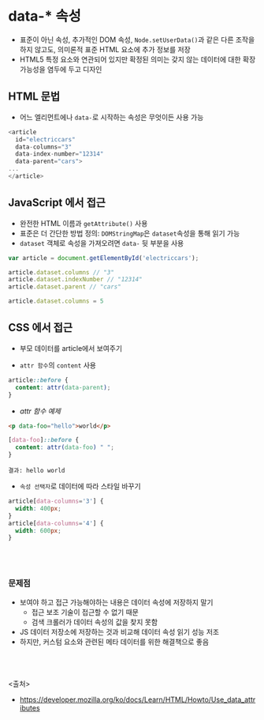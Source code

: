 # data-* 속성
- 표준이 아닌 속성, 추가적인 DOM 속성, `Node.setUserData()`과 같은 다른 조작을 하지 않고도, 의미론적 표준 HTML 요소에 추가 정보를 저장
- HTML5 특정 요소와 연관되어 있지만 확정된 의미는 갖지 않는 데이터에 대한 확장 가능성을 염두에 두고 디자인

## HTML 문법
- 어느 엘리먼트에나 `data-`로 시작하는 속성은 무엇이든 사용 가능
```js
<article
  id="electriccars"
  data-columns="3"
  data-index-number="12314"
  data-parent="cars">
...
</article>
```

## JavaScript 에서 접근
- 완전한 HTML 이름과 `getAttribute()` 사용
- 표준은 더 간단한 방법 정의: `DOMStringMap`은 `dataset`속성을 통해 읽기 가능
- `dataset` 객체로 속성을 가져오려면 `data-` 뒷 부분을 사용
```js
var article = document.getElementById('electriccars');

article.dataset.columns // "3"
article.dataset.indexNumber // "12314"
article.dataset.parent // "cars"

article.dataset.columns = 5
```

## CSS 에서 접근
- 부모 데이터를 article에서 보여주기 

- `attr 함수`의 `content` 사용
```css
article::before {
  content: attr(data-parent);
}
```
  - *attr 함수 예제*
  ```html
  <p data-foo="hello">world</p>
  ```
  ```css
  [data-foo]::before {
    content: attr(data-foo) " ";
  }
  ```
  ```
  결과: hello world
  ```

- `속성 선택자`로 데이터에 따라 스타일 바꾸기
```css
article[data-columns='3'] {
  width: 400px;
}
article[data-columns='4'] {
  width: 600px;
}
```

<br><br>

### 문제점
- 보여야 하고 접근 가능해야하는 내용은 데이터 속성에 저장하지 말기
  - 접근 보조 기술이 접근할 수 없기 때문
  - 검색 크롤러가 데이터 속성의 값을 찾지 못함
- JS 데이터 저장소에 저장하는 것과 비교해 데이터 속성 읽기 성능 저조
- 하지만, 커스텀 요소와 관련된 메타 데이터를 위한 해결책으로 좋음

<br><br><br>
<출처>
- https://developer.mozilla.org/ko/docs/Learn/HTML/Howto/Use_data_attributes
